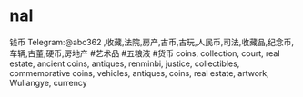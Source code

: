 # nal
钱币 Telegram:@abc362 ,收藏,法院,房产,古币,古玩,人民币,司法,收藏品,纪念币,车辆,古董,硬币,房地产 #艺术品 #五粮液 #货币 coins, collection, court, real estate, ancient coins, antiques, renminbi, justice, collectibles, commemorative coins, vehicles, antiques, coins, real estate, artwork, Wuliangye, currency
